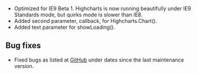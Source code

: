 - Optimized for IE9 Beta 1. Highcharts is now running beautifully under IE9 Standards mode, but quirks mode is slower than IE8.
- Added second parameter, callback, for Highcharts.Chart().
- Added text parameter for showLoading().
## Bug fixes 
- Fixed bugs as listed at [GitHub](http://github.com/highslide-software/highcharts.com/commits/master) under dates since the last maintenance version.